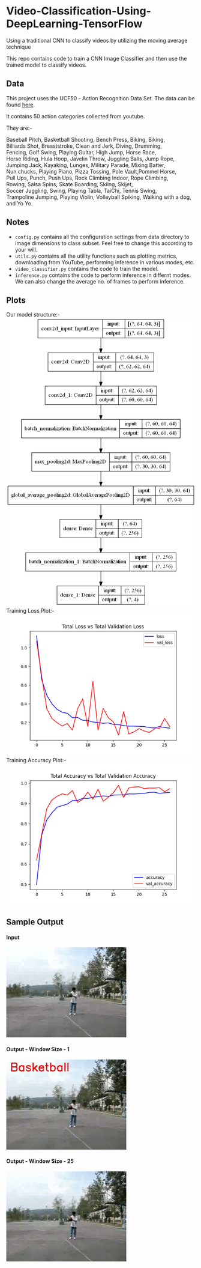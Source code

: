 # Video-Classification-Using-DeepLearning-TensorFlow
Using a traditional CNN to classify videos by utilizing the moving average technique


This repo contains code to train a CNN Image Classifier and then use the trained model to classify videos.

## Data
This project uses the UCF50 - Action Recognition Data Set.
The data can be found [here](https://www.crcv.ucf.edu/data/UCF50.php).

It contains 50 action categories collected from youtube.  
  
They are:-  
  
Baseball Pitch, Basketball Shooting, Bench Press, Biking, Biking,  
Billiards Shot, Breaststroke, Clean and Jerk, Diving, Drumming,  
Fencing, Golf Swing, Playing Guitar, High Jump, Horse Race,  
Horse Riding, Hula Hoop, Javelin Throw, Juggling Balls, Jump Rope,  
Jumping Jack, Kayaking, Lunges, Military Parade, Mixing Batter,  
Nun chucks, Playing Piano, Pizza Tossing, Pole Vault,Pommel Horse,  
Pull Ups, Punch, Push Ups, Rock Climbing Indoor, Rope Climbing,  
Rowing, Salsa Spins, Skate Boarding, Skiing, Skijet,  
Soccer Juggling, Swing, Playing Tabla, TaiChi, Tennis Swing,  
Trampoline Jumping, Playing Violin, Volleyball Spiking, Walking with a dog, and Yo Yo.  

## Notes

* `config.py` contains all the configuration settings from data directory to image dimensions to class subset. Feel free to change this according to your will.
* `utils.py` contains all the utility functions such as plotting metrics, downloading from YouTube, performing inference in various modes, etc.
* `video_classifier.py` contains the code to train the model.
* `inference.py` contains the code to perform inference in differnt modes. We can also change the average no. of frames to perform inference.  

## Plots
Our model structure:-  
![Model Architecture](misc/model_structure_plot.png)  
Training Loss Plot:-  
![Loss Plot](misc/Figure_1.png)  
Training Accuracy Plot:-  
![Accuracy Plot](misc/Figure_2.png)

## Sample Output

#### Input
![Input Video](misc/input-test.gif)
#### Output - Window Size - 1
![Output 1](misc/video-1.gif)
#### Output - Window Size - 25
![Output 2](misc/video-2.gif)  
  
    
    
